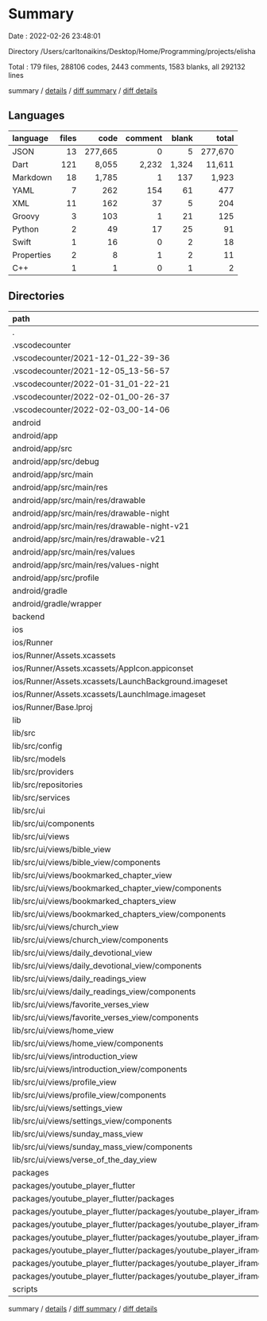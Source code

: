 # Summary

Date : 2022-02-26 23:48:01

Directory /Users/carltonaikins/Desktop/Home/Programming/projects/elisha

Total : 179 files,  288106 codes, 2443 comments, 1583 blanks, all 292132 lines

summary / [details](details.md) / [diff summary](diff.md) / [diff details](diff-details.md)

## Languages
| language | files | code | comment | blank | total |
| :--- | ---: | ---: | ---: | ---: | ---: |
| JSON | 13 | 277,665 | 0 | 5 | 277,670 |
| Dart | 121 | 8,055 | 2,232 | 1,324 | 11,611 |
| Markdown | 18 | 1,785 | 1 | 137 | 1,923 |
| YAML | 7 | 262 | 154 | 61 | 477 |
| XML | 11 | 162 | 37 | 5 | 204 |
| Groovy | 3 | 103 | 1 | 21 | 125 |
| Python | 2 | 49 | 17 | 25 | 91 |
| Swift | 1 | 16 | 0 | 2 | 18 |
| Properties | 2 | 8 | 1 | 2 | 11 |
| C++ | 1 | 1 | 0 | 1 | 2 |

## Directories
| path | files | code | comment | blank | total |
| :--- | ---: | ---: | ---: | ---: | ---: |
| . | 179 | 288,106 | 2,443 | 1,583 | 292,132 |
| .vscodecounter | 19 | 1,712 | 0 | 104 | 1,816 |
| .vscodecounter/2021-12-01_22-39-36 | 2 | 242 | 0 | 13 | 255 |
| .vscodecounter/2021-12-05_13-56-57 | 2 | 246 | 0 | 13 | 259 |
| .vscodecounter/2022-01-31_01-22-21 | 5 | 495 | 0 | 26 | 521 |
| .vscodecounter/2022-02-01_00-26-37 | 5 | 356 | 0 | 26 | 382 |
| .vscodecounter/2022-02-03_00-14-06 | 5 | 373 | 0 | 26 | 399 |
| android | 15 | 252 | 37 | 27 | 316 |
| android/app | 11 | 207 | 36 | 16 | 259 |
| android/app/src | 9 | 94 | 35 | 4 | 133 |
| android/app/src/debug | 1 | 6 | 3 | 1 | 10 |
| android/app/src/main | 7 | 79 | 29 | 2 | 110 |
| android/app/src/main/res | 6 | 44 | 18 | 0 | 62 |
| android/app/src/main/res/drawable | 1 | 6 | 0 | 0 | 6 |
| android/app/src/main/res/drawable-night | 1 | 6 | 0 | 0 | 6 |
| android/app/src/main/res/drawable-night-v21 | 1 | 6 | 0 | 0 | 6 |
| android/app/src/main/res/drawable-v21 | 1 | 6 | 0 | 0 | 6 |
| android/app/src/main/res/values | 1 | 10 | 9 | 0 | 19 |
| android/app/src/main/res/values-night | 1 | 10 | 9 | 0 | 19 |
| android/app/src/profile | 1 | 9 | 3 | 1 | 13 |
| android/gradle | 1 | 5 | 1 | 1 | 7 |
| android/gradle/wrapper | 1 | 5 | 1 | 1 | 7 |
| backend | 5 | 277,405 | 0 | 1 | 277,406 |
| ios | 8 | 285 | 2 | 9 | 296 |
| ios/Runner | 8 | 285 | 2 | 9 | 296 |
| ios/Runner/Assets.xcassets | 4 | 200 | 0 | 5 | 205 |
| ios/Runner/Assets.xcassets/AppIcon.appiconset | 1 | 122 | 0 | 1 | 123 |
| ios/Runner/Assets.xcassets/LaunchBackground.imageset | 1 | 52 | 0 | 1 | 53 |
| ios/Runner/Assets.xcassets/LaunchImage.imageset | 2 | 26 | 0 | 3 | 29 |
| ios/Runner/Base.lproj | 2 | 68 | 2 | 1 | 71 |
| lib | 105 | 6,919 | 1,819 | 1,101 | 9,839 |
| lib/src | 104 | 6,856 | 1,802 | 1,087 | 9,745 |
| lib/src/config | 3 | 121 | 51 | 19 | 191 |
| lib/src/models | 11 | 703 | 187 | 161 | 1,051 |
| lib/src/providers | 22 | 147 | 375 | 105 | 627 |
| lib/src/repositories | 6 | 677 | 113 | 147 | 937 |
| lib/src/services | 7 | 407 | 125 | 119 | 651 |
| lib/src/ui | 55 | 4,801 | 951 | 536 | 6,288 |
| lib/src/ui/components | 12 | 895 | 218 | 105 | 1,218 |
| lib/src/ui/views | 43 | 3,906 | 733 | 431 | 5,070 |
| lib/src/ui/views/bible_view | 2 | 844 | 36 | 69 | 949 |
| lib/src/ui/views/bible_view/components | 1 | 46 | 19 | 9 | 74 |
| lib/src/ui/views/bookmarked_chapter_view | 2 | 137 | 34 | 16 | 187 |
| lib/src/ui/views/bookmarked_chapter_view/components | 1 | 30 | 17 | 7 | 54 |
| lib/src/ui/views/bookmarked_chapters_view | 3 | 188 | 51 | 21 | 260 |
| lib/src/ui/views/bookmarked_chapters_view/components | 2 | 67 | 34 | 11 | 112 |
| lib/src/ui/views/church_view | 3 | 150 | 51 | 23 | 224 |
| lib/src/ui/views/church_view/components | 2 | 79 | 34 | 10 | 123 |
| lib/src/ui/views/daily_devotional_view | 2 | 103 | 34 | 13 | 150 |
| lib/src/ui/views/daily_devotional_view/components | 1 | 11 | 17 | 4 | 32 |
| lib/src/ui/views/daily_readings_view | 2 | 149 | 34 | 16 | 199 |
| lib/src/ui/views/daily_readings_view/components | 1 | 15 | 17 | 4 | 36 |
| lib/src/ui/views/favorite_verses_view | 3 | 173 | 51 | 29 | 253 |
| lib/src/ui/views/favorite_verses_view/components | 2 | 115 | 34 | 20 | 169 |
| lib/src/ui/views/home_view | 2 | 161 | 34 | 26 | 221 |
| lib/src/ui/views/home_view/components | 1 | 35 | 17 | 8 | 60 |
| lib/src/ui/views/introduction_view | 4 | 472 | 68 | 41 | 581 |
| lib/src/ui/views/introduction_view/components | 3 | 90 | 51 | 15 | 156 |
| lib/src/ui/views/profile_view | 8 | 299 | 136 | 44 | 479 |
| lib/src/ui/views/profile_view/components | 7 | 232 | 119 | 37 | 388 |
| lib/src/ui/views/settings_view | 6 | 600 | 102 | 43 | 745 |
| lib/src/ui/views/settings_view/components | 5 | 539 | 85 | 37 | 661 |
| lib/src/ui/views/sunday_mass_view | 3 | 233 | 51 | 37 | 321 |
| lib/src/ui/views/sunday_mass_view/components | 2 | 135 | 34 | 15 | 184 |
| lib/src/ui/views/verse_of_the_day_view | 1 | 227 | 17 | 26 | 270 |
| packages | 19 | 1,289 | 433 | 245 | 1,967 |
| packages/youtube_player_flutter | 19 | 1,289 | 433 | 245 | 1,967 |
| packages/youtube_player_flutter/packages | 17 | 1,152 | 413 | 227 | 1,792 |
| packages/youtube_player_flutter/packages/youtube_player_iframe | 17 | 1,152 | 413 | 227 | 1,792 |
| packages/youtube_player_flutter/packages/youtube_player_iframe/lib | 16 | 1,136 | 413 | 223 | 1,772 |
| packages/youtube_player_flutter/packages/youtube_player_iframe/lib/src | 15 | 1,098 | 395 | 213 | 1,706 |
| packages/youtube_player_flutter/packages/youtube_player_iframe/lib/src/enums | 5 | 70 | 63 | 39 | 172 |
| packages/youtube_player_flutter/packages/youtube_player_iframe/lib/src/helpers | 3 | 227 | 31 | 28 | 286 |
| packages/youtube_player_flutter/packages/youtube_player_iframe/lib/src/players | 3 | 507 | 30 | 54 | 591 |
| scripts | 2 | 49 | 17 | 25 | 91 |

summary / [details](details.md) / [diff summary](diff.md) / [diff details](diff-details.md)